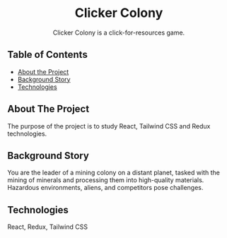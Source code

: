<h1 align="center">Clicker Colony</h1>

<p align="center">
  Clicker Colony is a click-for-resources game.
</p>

## Table of Contents

- [About the Project](#about-the-project)
- [Background Story](#background-story)
- [Technologies](#technologies)

## About The Project

The purpose of the project is to study React, Tailwind CSS and Redux technologies.

## Background Story

You are the leader of a mining colony on a distant planet, tasked with the mining of minerals and processing them into high-quality materials. Hazardous environments, aliens, and competitors pose challenges.

## Technologies

React, Redux, Tailwind CSS
